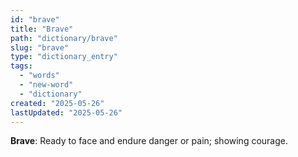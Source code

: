 ```yaml
---
id: "brave"
title: "Brave"
path: "dictionary/brave"
slug: "brave"
type: "dictionary_entry"
tags: 
  - "words" 
  - "new-word"
  - "dictionary"
created: "2025-05-26"
lastUpdated: "2025-05-26"
---
```


**Brave**: Ready to face and endure danger or pain; showing courage.
